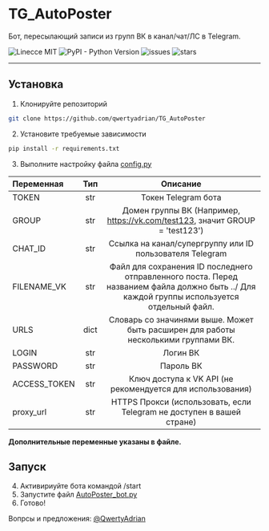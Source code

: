 # TG_AutoPoster 
Бот, пересылающий записи из групп ВК в канал/чат/ЛС в Telegram.

![Linecce MIT](https://img.shields.io/github/license/qwertyadrian/TG_AutoPoster.svg) ![PyPI - Python Version](https://img.shields.io/badge/python-3.4%2C%203.5%2C%203.6-orange.svg)
![issues](https://img.shields.io/github/issues/qwertyadrian/TG_AutoPoster.svg) ![stars](https://img.shields.io/github/stars/qwertyadrian/TG_AutoPoster.svg)
***
## Установка
1. Клонируйте репозиторий
```bash
git clone https://github.com/qwertyadrian/TG_AutoPoster
```
2. Установите требуемые зависимости
```bash
pip install -r requirements.txt
```
3. Выполните настройку файла [config.py](/config.py)

| Переменная      | Тип           | Описание  |
| :------------- |:-------------:| :-----:|
| TOKEN    | str | Токен Telegram бота |
| GROUP    | str      |   Домен группы ВК (Например, https://vk.com/test123, значит GROUP = 'test123') |
| CHAT_ID | str      |    Ссылка на канал/супергруппу или ID пользователя Telegram |
| FILENAME_VK | str | Файл для сохранения ID последнего отправленного поста. Перед названием файла должно быть ../ Для каждой группы используется отдельный файл. |
| URLS | dict | Словарь со значинями выше. Может быть расширен для работы несколькими группами ВК. |
| LOGIN | str | Логин ВК |
| PASSWORD| str | Пароль ВК |
| ACCESS_TOKEN | str | Ключ доступа к VK API (не рекомендуется для использования) |
| proxy_url | str | HTTPS Прокси (использовать, если Telegram не доступен в вашей стране) |

**Дополнительные переменные указаны в файле.**
## Запуск

4. Активириуйте бота командой /start
2. Запустите файл [AutoPoster_bot.py](/AutoPoster_bot.py)
5. Готово!

Вопрсы и предложения: [@QwertyAdrian](https://t.me/QwertyAdrian)
